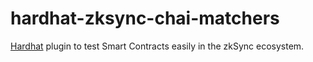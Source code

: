# hardhat-zksync-chai-matchers

[Hardhat](https://hardhat.org/) plugin to test Smart Contracts easily in the zkSync ecosystem.
